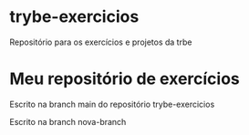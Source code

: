 # trybe-exercicios
Repositório para os exercícios e projetos da trbe
# Meu repositório de exercícios 


Escrito na branch main do repositório trybe-exercicios


Escrito na branch nova-branch

